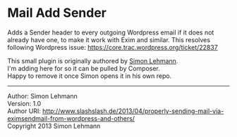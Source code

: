 # Mail Add Sender

Adds a Sender header to every outgoing Wordpress email if it does not already have one, to make it work with Exim and similar.
This resolves following Wordpress issue: https://core.trac.wordpress.org/ticket/22837  

This small plugin is originally authored by [Simon Lehmann](https://github.com/simonlmn).   
I'm adding here for so it can be pulled by Composer.   
Happy to remove it once Simon opens it in his own repo.

*****

Author: Simon Lehmann  
Version: 1.0   
Author URI: http://www.slashslash.de/2013/04/properly-sending-mail-via-eximsendmail-from-wordpress-and-others/  
Copyright 2013 Simon Lehmann
